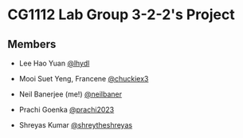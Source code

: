 # CG1112 Lab Group 3-2-2's Project

## Members

* Lee Hao Yuan [@lhydl](https://github.com/lhydl)

* Mooi Suet Yeng, Francene [@chuckiex3](github.com/chuckiex3)

* Neil Banerjee (me!) [@neilbaner](github.com/neilbaner)

* Prachi Goenka [@prachi2023](github.com/prachi2023)

* Shreyas Kumar [@shreytheshreyas](github.com/shreytheshreyas)
